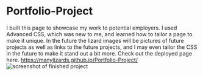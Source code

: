 # Portfolio-Project
I built this page to showcase my work to potential employers. I used Advanced CSS, which was new to me, and learned how to tailor a page to make it unique. In the future the lizard images will be pictures of future projects as well as links to the future projects, and I may even tailor the CSS in the future to make it stand out a bit more. Check out the deployed page here. https://manylizards.github.io/Portfolio-Project/
![screenshot of finished project](url "![Portfolio-Project-Screenshot](https://user-images.githubusercontent.com/96992560/192156407-466046f3-c8c9-494d-93c9-fe73bccd0f32.png)")

